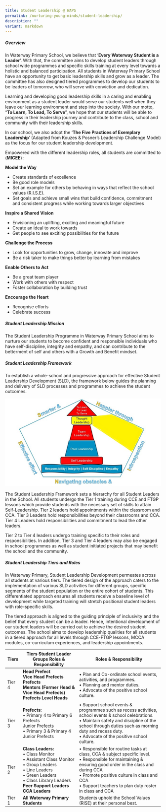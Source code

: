 ```yaml
---
title: Student Leadership @ WAPS
permalink: /nurturing-young-minds/student-leadership/
description: ""
variant: markdown
---
```

##### Overview

In Waterway Primary School, we believe that ‘**Every Waterway Student is a Leader**’. With that, the committee aims to develop student leaders through school wide programmes and specific skills training at every level towards a holistic and balanced participation. All students in Waterway Primary School have an opportunity to get basic leadership skills and grow as a leader. The committee has also designed tiered programmes to develop our students to be leaders of tomorrow, who will serve with conviction and dedication. 

Learning and developing good leadership skills in a caring and enabling environment as a student leader would serve our students well when they leave our learning environment and step into the society. With our motto, “**To Learn, To Lead, To Serve**”, we hope that our students will be able to progress in their leadership journey and contribute to the class, school and community with their leadership skills.

In our school, we also adopt the ‘**The Five Practices of Exemplary Leadership**’ (Adapted from Kouzes &amp; Posner’s Leadership Challenge Model) as the focus for our student leadership development.

Empowered with the different leadership roles, all students are committed to (**MICEE**) :

**Model the Way**
- Create standards of excellence
- Be good role models
- Set an example for others by behaving in ways that reflect the school values (R.I.S.E). 
- Set goals and achieve small wins that build confidence, commitment and consistent progress while working towards larger objectives

**Inspire a Shared Vision**
- Envisioning an uplifting, exciting and meaningful future
- Create an ideal to work towards
- Get people to see exciting possibilities for the future

**Challenge the Process**
- Look for opportunities to grow, change, innovate and improve
- Be a risk taker to make things better by learning from mistakes

**Enable Others to Act**
- Be a great team player
- Work with others with respect
- Foster collaboration by building trust

**Encourage the Heart**
- Recognise efforts
- Celebrate success


##### Student Leadership Mission
The Student Leadership Programme in Waterway Primary School aims to nurture our students to become confident and responsible individuals who have self-discipline, integrity and empathy, and can contribute to the betterment of self and others with a Growth and Benefit mindset.  

##### Student Leadership Framework

To establish a whole-school and progressive approach for effective Student Leadership Development (SLD), the framework below guides the planning and delivery of SLD processes and programmes to achieve the student outcomes.

![](/images/Images/studentleadershipframework.jpg)

The Student Leadership Framework sets a hierarchy for all Student Leaders in the School. All students undergo the Tier 1 training during CCE and FTGP lessons which provide students with the necessary set of skills to attain Self-Leadership. Tier 2 leaders hold appointments within the classroom and CCA. Tier 3 Leaders hold responsibilities beyond their classrooms and CCA. Tier 4 Leaders hold responsibilities and commitment to lead the other leaders.

Tier 2 to Tier 4 leaders undergo training specific to their roles and responsibilities. In addition, Tier 3 and Tier 4 leaders may also be engaged in school programmes as well as student initiated projects that may benefit the school and the community. 

##### Student Leadership Tiers and Roles
In Waterway Primary, Student Leadership Development permeates across all students at various tiers. The tiered design of the approach caters to the implementation of various SLD activities for different groups, specific segments of the student population or the entire cohort of students. This differentiated approach ensures all students receive a baseline level of development while targeted training will stretch positional student leaders with role-specific skills. 

The tiered approach is aligned to the guiding principle of inclusivity and the belief that every student can be a leader. Hence, intentional development of our student leaders will be carried out to achieve the desired student outcomes. The school aims to develop leadership qualities for all students in a tiered approach for all levels through CCE-FTGP lessons, MCCA modules, co-curriculum experiences, and leadership appointments.



| Tiers | Tiers	Student Leader Groups	Roles &amp; Responsibility | Roles &amp; Responsibility |
| -------- | -------- | -------- |
| Tier 4     | **Head Prefect <br>Vice Head Prefects Prefects <br>Mentors (Former Head &amp; Vice Head Prefects)<br> Prefects Level Heads** | •	Plan and Co-ordinate school events, activities, and programmes.<br>•	Planning and mentor duties.<br>•	Advocate of the positive school culture.     |
| Tier 3     | **Prefects:**<br>•	Primary 4 to Primary 6 Prefects<br>Junior Prefects<br>•	Primary 3 &amp; Primary 4 Junior Prefects | •	Support school events &amp; programmes such as recess activities, school events &amp; school celebrations.<br>•	Maintain safety and discipline of the school through duties such as morning duty and recess duty.<br>•	Advocate of the positive school culture.      |
| Tier 2     | **Class Leaders:**<br>•	Class Monitor<br>•	Assistant Class Monitor<br>•	Group Leaders<br>•	Line Leaders<br>•	Green Leaders<br>•	Class Library Leaders<br>**Peer Support Leaders<br>CCA Leaders**| •	Responsible for routine tasks at class, CCA &amp; subject specific level.<br>•	Responsible for maintaining &amp; ensuring good order in the class and during CCA<br>•	Promote positive culture in class and CCA<br>•	Support teachers to plan duty roster in class and CCA |
| Tier 1     | **All Waterway Primary Students**    | Students uphold the School Values (RISE) at their personal best.    |